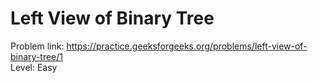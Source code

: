 # Left View of Binary Tree
Problem link: https://practice.geeksforgeeks.org/problems/left-view-of-binary-tree/1 <br>
Level: Easy